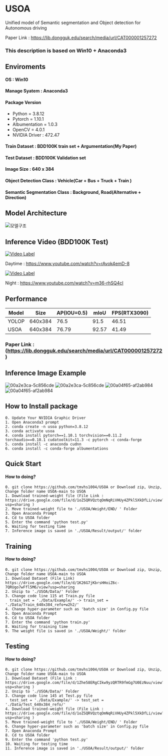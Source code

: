 # USOA
Unified model of Semantic segmentation and Object detection for Autonomous driving

Paper Link : https://lib.dongguk.edu/search/media/url/CAT000001257272

### This description is based on Win10 + Anaconda3

##  Enviroments
####  OS : Win10
####  Manage Syatem : Anaconda3
####  Package Version
  - Python = 3.8.12
  - Pytorch = 1.10.1
  - Albumentation = 1.0.3
  - OpenCV = 4.0.1
  - NVIDIA Driver : 472.47 

#### Train Dataset : BDD100K train set + Argumentation(My Paper)
#### Test Dataset :  BDD100K Validation set
#### Image Size : 640 x 384
#### Object Detection Class : Vehicle(Car + Bus + Truck + Train )
#### Semantic Segmentation Class : Background, Road(Alternative + Direction)

## Model Architecture
![모델구조](https://user-images.githubusercontent.com/60498651/181453260-1a847694-125d-4be1-906e-27591cc5c739.png)


## Inference Video (BDD100K Test)
[![Video Label](http://img.youtube.com/vi/rAvok4emD-8/0.jpg)](https://youtu.be/rAvok4emD-8)

Daytime : https://www.youtube.com/watch?v=rAvok4emD-8




[![Video Label](http://img.youtube.com/vi/m36-rhSQ4cI/0.jpg)](https://youtu.be/m36-rhSQ4cI)

Night : https://www.youtube.com/watch?v=m36-rhSQ4cI


## Performance

|Model|Size|AP(IOU=0.5)|mIoU|FPS(RTX3090)|
|---|---|---|---|---|
|YOLOP|640x384|76.5|91.5|46.51|
|USOA|640x384|76.79|92.57|41.49|

### Paper Link : (https://lib.dongguk.edu/search/media/url/CAT000001257272)

## Inference Image Example

![00a2e3ca-5c856cde](https://user-images.githubusercontent.com/60498651/179732932-057053b0-2ed8-41e5-a68d-aac92f58b519.jpg) 
![00a2e3ca-5c856cde](https://user-images.githubusercontent.com/60498651/179732960-f5aadc3d-622e-48fe-bb52-c8c42ceb4be4.png)
![00a04f65-af2ab984](https://user-images.githubusercontent.com/60498651/179733177-cc518f4e-0949-4b37-b4b3-c3251a04e25a.jpg) 
![00a04f65-af2ab984](https://user-images.githubusercontent.com/60498651/179733188-b34d3443-66a2-4f79-9ff0-8fc3dbf24b80.png)


## How to Install package
    0. Update Your NVIDIA Graphic Driver 
    1. Open Anaconda3 prompt
    2. conda create -n usoa python=3.8.12
    3. conda activate usoa
    4. conda install pytorch==1.10.1 torchvision==0.11.2 torchaudio==0.10.1 cudatoolkit=11.3 -c pytorch -c conda-forge
    5. conda install -c anaconda cudnn
    6. conda install -c conda-forge albumentations
 

## Quick Start
####  How to doing?

    0. git clone https://github.com/tmvhs1004/USOA or Download zip, Unzip, Change folder name USOA-main to USOA
    1. Download trained-weight file (File Link : https://drive.google.com/file/d/1oZSQRVQztqOmNqRiVHUy4ZPkl5XkDfLi/view?usp=sharing )
    2. Move trained-weight file to './USOA/Weight/END/ ' Folder 
    3. Open Anaconda Prompt
    4. Cd to USOA folder 
    5. Enter the command 'python test.py'
    6. Waiting for testing time
    7. Inference image is saved in './USOA/Result/output/' folder
    
    
## Training
####  How to doing?

    0. git clone https://github.com/tmvhs1004/USOA or Download zip, Unzip, Change folder name USOA-main to USOA
    1. Download Dataset (File Link) https://drive.google.com/file/d/1K26G7jKbrsHHoiZ6c-7QRUgo7wFfl5M6/view?usp=sharing
    2. Unzip to './USOA/Data/' Folder 
    3. Change code line 115 at Train.py file
      train_set = './Data/Example/' -> train_set = './Data/Train_640x384_refo+w2h2/'
    4. Change hyper-parameter such as 'batch size' in Config.py file
    5. Open Anaconda Prompt
    6. Cd to USOA folder 
    7. Enter the command 'python train.py'
    8. Waiting for training time
    9. The weight file is saved in './USOA/Weight/' folder
   
   

## Testing 
####  How to doing?

    0. git clone https://github.com/tmvhs1004/USOA or Download zip, Unzip, Change folder name USOA-main to USOA
    1. Download Dataset (File Link : https://drive.google.com/file/d/1Zhe58ERgCIkw9yzQRTR9fmGg7U0EzNuu/view?usp=sharing )
    2. Unzip to './USOA/Data/' Folder 
    3. Change code line 145 at Test.py file
      test_set = './Data/Example/' -> test_set = './Data/Test_640x384_refo/'
    4. Download trained-weight file (File Link : https://drive.google.com/file/d/1oZSQRVQztqOmNqRiVHUy4ZPkl5XkDfLi/view?usp=sharing )
    5. Move trained-weight file to './USOA/Weight/END/ ' Folder 
    6. Change hyper-parameter such as 'batch size' in Config.py file
    7. Open Anaconda Prompt
    8. Cd to USOA folder 
    9. Enter the command 'python test.py'
    10. Waiting for testing time
    11. Inference image is saved in './USOA/Result/output/' folder
   
